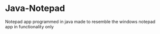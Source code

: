 # Java-Notepad
Notepad app programmed in java made to resemble the windows notepad app in functionality only
